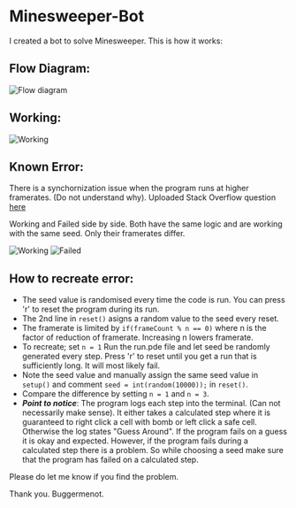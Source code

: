 # Minesweeper-Bot
I created a bot to solve Minesweeper. This is how it works:

## Flow Diagram:
![Flow diagram](https://i.stack.imgur.com/J95FK.png)

## Working:
![Working](https://i.stack.imgur.com/x81qu.gif)

## Known Error:
There is a synchornization issue when the program runs at higher framerates. (Do not understand why). Uploaded Stack Overflow question [here](https://stackoverflow.com/questions/75741577/code-malfunctions-in-processing-at-higher-framerates)

Working and Failed side by side. Both have the same logic and are working with the same seed. Only their framerates differ.

![Working](https://i.stack.imgur.com/x81qu.gif) ![Failed](https://i.stack.imgur.com/sE3CI.gif)

## How to recreate error:
 - The seed value is randomised every time the code is run. You can press 'r' to reset the program during its run.
 - The 2nd line in ```reset()``` asigns a random value to the seed every reset.
 - The framerate is limited by ```if(frameCount % n == 0)``` where n is the factor of reduction of framerate. Increasing n lowers framerate.
 - To recreate; set ```n = 1``` Run the run.pde file and let seed be randomly generated every step. Press 'r' to reset until you get a run that is sufficiently long. It will most likely fail.
 - Note the seed value and manually assign the same seed value in ```setup()``` and comment ```seed = int(random(10000));``` in ```reset()```.
 - Compare the difference by setting ```n = 1``` and ```n = 3```.
 - ***Point to notice***: The program logs each step into the terminal. (Can not necessarily make sense). It either takes a calculated step where it is guaranteed to right click a cell with bomb or left click a safe cell. Otherwise the log states "Guess Around". If the program fails on a guess it is okay and expected. However, if the program fails during a calculated step there is a problem. So while choosing a seed make sure that the program has failed on a calculated step.
 
 Please do let me know if you find the problem.
 
 Thank you.
 Buggermenot.
